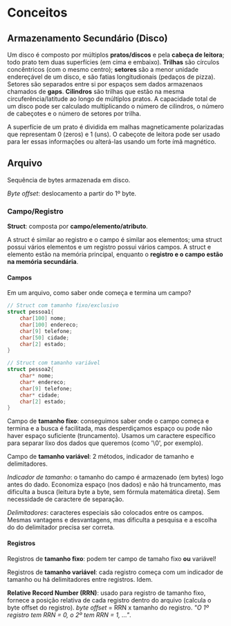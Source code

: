 # Conceitos

## Armazenamento Secundário (Disco)
Um disco é composto por múltiplos **pratos/discos** e pela **cabeça de leitora**; todo prato tem duas superfícies (em cima e embaixo). **Trilhas** são círculos concêntricos (com o mesmo centro); **setores** são a menor unidade endereçável de um disco, e são fatias longitudionais (pedaços de pizza). Setores são separados entre si por espaços sem dados armazenaos chamados de **gaps**. **Cilindros** são trilhas que estão na mesma circuferência/latitude ao longo de múltiplos pratos. A capacidade total de um disco pode ser calculado multiplicando o número de cilindros, o número de cabeçotes e o número de setores por trilha.

A superfície de um prato é dividida em malhas magneticamente polarizadas que representam 0 (zeros) e 1 (uns). O cabeçote de leitora pode ser usado para ler essas informações ou alterá-las usando um forte ímã magnético.

## Arquivo
Sequência de bytes armazenada em disco.

*Byte offset*: deslocamento a partir do 1º byte.

### Campo/Registro
**Struct**: composta por **campo/elemento/atributo**.

A struct é similar ao registro e o campo é similar aos elementos; uma struct possui vários elementos e um registro possui vários campos. A struct e elemento estão na memória principal, enquanto o **registro e o campo estão na memória secundária**.

#### Campos
Em um arquivo, como saber onde começa e termina um campo?

```C
// Struct com tamanho fixo/exclusivo
struct pessoa1{
    char[100] nome;
    char[100] endereco;
    char[9] telefone;
    char[50] cidade;
    char[2] estado;
}

// Struct com tamanho variável
struct pessoa2{
    char* nome;
    char* endereco;
    char[9] telefone;
    char* cidade;
    char[2] estado;
}
```

Campo de **tamanho fixo**: conseguimos saber onde o campo começa e termina e a busca é facilitada, mas desperdiçamos espaço ou pode não haver espaço suficiente (truncamento). Usamos um caractere específico para separar lixo dos dados que queremos (como '\0', por exemplo). 

Campo de **tamanho variável**: 2 métodos, indicador de tamanho e delimitadores.

*Indicador de tamanho*: o tamanho do campo é armazenado (em bytes) logo antes do dado. Economiza espaço (nos dados) e não há truncamento, mas dificulta a busca (leitura byte a byte, sem fórmula matemática direta). Sem necessidade de caractere de separação.

*Delimitadores*: caracteres especiais são colocados entre os campos. Mesmas vantagens e desvantagens, mas dificulta a pesquisa e a escolha do do delimitador precisa ser correta.

#### Registros
Registros de **tamanho fixo**: podem ter campo de tamaho fixo **ou** variável!

Registros de **tamanho variável**: cada registro começa com um indicador de tamanho ou há delimitadores entre registros. Idem.

**Relative Record Number (RRN)**: usado para registro de tamanho fixo, fornece a posição relativa de cada registro dentro do arquivo (calcula o byte offset do registro). *byte offset* = RRN x tamanho do registro. *"O 1º registro tem RRN = 0, o 2º tem RRN = 1, ..."*.

